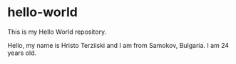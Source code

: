 # hello-world
This is my Hello World repository.

Hello, my name is Hristo Terziiski and I am from Samokov, Bulgaria.
I am 24 years old.
